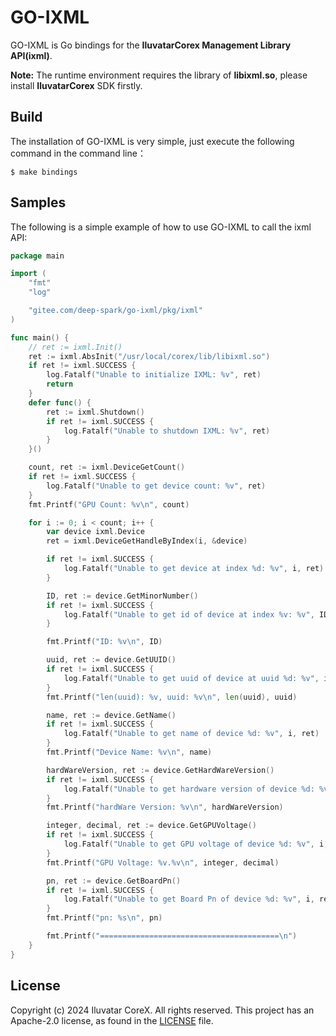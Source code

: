# GO-IXML

GO-IXML is Go bindings for the **IluvatarCorex Management Library API(ixml)**.

**Note:** The runtime environment requires the library of **libixml.so**, please install **IluvatarCorex** SDK firstly.

## Build

The installation of GO-IXML is very simple, just execute the following command in the command line：
```shell
$ make bindings
```

## Samples

The following is a simple example of how to use GO-IXML to call the ixml API:

```go
package main

import (
	"fmt"
	"log"

	"gitee.com/deep-spark/go-ixml/pkg/ixml"
)

func main() {
	// ret := ixml.Init()
	ret := ixml.AbsInit("/usr/local/corex/lib/libixml.so")
	if ret != ixml.SUCCESS {
		log.Fatalf("Unable to initialize IXML: %v", ret)
		return
	}
	defer func() {
		ret := ixml.Shutdown()
		if ret != ixml.SUCCESS {
			log.Fatalf("Unable to shutdown IXML: %v", ret)
		}
	}()

	count, ret := ixml.DeviceGetCount()
	if ret != ixml.SUCCESS {
		log.Fatalf("Unable to get device count: %v", ret)
	}
	fmt.Printf("GPU Count: %v\n", count)

	for i := 0; i < count; i++ {
		var device ixml.Device
		ret = ixml.DeviceGetHandleByIndex(i, &device)

		if ret != ixml.SUCCESS {
			log.Fatalf("Unable to get device at index %d: %v", i, ret)
		}

		ID, ret := device.GetMinorNumber()
		if ret != ixml.SUCCESS {
			log.Fatalf("Unable to get id of device at index %v: %v", ID, ret)
		}

		fmt.Printf("ID: %v\n", ID)

		uuid, ret := device.GetUUID()
		if ret != ixml.SUCCESS {
			log.Fatalf("Unable to get uuid of device at uuid %d: %v", i, ret)
		}
		fmt.Printf("len(uuid): %v, uuid: %v\n", len(uuid), uuid)

		name, ret := device.GetName()
		if ret != ixml.SUCCESS {
			log.Fatalf("Unable to get name of device %d: %v", i, ret)
		}
		fmt.Printf("Device Name: %v\n", name)

		hardWareVersion, ret := device.GetHardWareVersion()
		if ret != ixml.SUCCESS {
			log.Fatalf("Unable to get hardware version of device %d: %v", i, ret)
		}
		fmt.Printf("hardWare Version: %v\n", hardWareVersion)

		integer, decimal, ret := device.GetGPUVoltage()
		if ret != ixml.SUCCESS {
			log.Fatalf("Unable to get GPU voltage of device %d: %v", i, ret)
		}
		fmt.Printf("GPU Voltage: %v.%v\n", integer, decimal)

		pn, ret := device.GetBoardPn()
		if ret != ixml.SUCCESS {
			log.Fatalf("Unable to get Board Pn of device %d: %v", i, ret)
		}
		fmt.Printf("pn: %s\n", pn)

		fmt.Printf("========================================\n")
	}
}
```

## License

Copyright (c) 2024 Iluvatar CoreX. All rights reserved. This project has an Apache-2.0 license, as
found in the [LICENSE](LICENSE) file.
